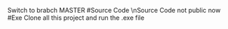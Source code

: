 Switch to brabch MASTER
#Source Code
\nSource Code not public now
#Exe
Clone all this project and run the .exe file
